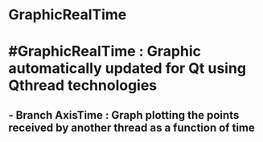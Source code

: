 <h1>GraphicRealTime<h1>
#GraphicRealTime : Graphic automatically updated for Qt using Qthread technologies<h2> 
        - Branch AxisTime : Graph plotting the points received by another thread as a function of time 
